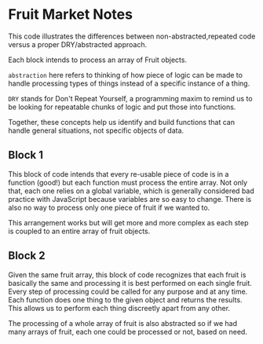 # Fruit Market Notes

This code illustrates the differences between non-abstracted,repeated code versus a proper DRY/abstracted approach.

Each block intends to process an array of Fruit objects.

`abstraction` here refers to thinking of how piece of logic can be made to handle processing types of things instead of a specific instance of a thing.

`DRY` stands for Don't Repeat Yourself, a programming maxim to remind us to be looking for repeatable chunks of logic and put those into functions.

Together, these concepts help us identify and build functions that can handle general situations, not specific objects of data.

## Block 1

This block of code intends that every re-usable piece of code is in a function (good!) but each function must process the entire array. Not only that, each one relies on a global variable, which is generally considered bad practice with JavaScript because variables are so easy to change. There is also no way to process only one piece of fruit if we wanted to.

This arrangement works but will get more and more complex as each step is coupled to an entire array of fruit objects.

## Block 2

Given the same fruit array, this block of code recognizes that each fruit is basically the same and processing it is best performed on each single fruit. Every step of processing could be called for any purpose and at any time. Each function does one thing to the given object and returns the results. This allows us to perform each thing discreetly apart from any other.

The processing of a whole array of fruit is also abstracted so if we had many arrays of fruit, each one could be processed or not, based on need.
